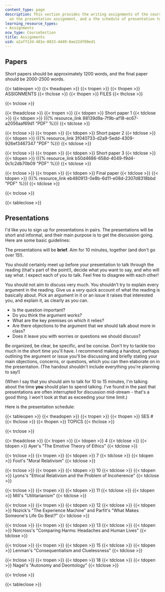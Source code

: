 ```yaml
---
content_type: page
description: This section provides the writing assignments of the course, information
  on the presentation assignment, and a the schedule of presentation topics.
learning_resource_types:
- Assignments
ocw_type: CourseSection
title: Assignments
uid: a2aff13d-481e-8033-4d49-0ae22df09ed1
---
```


Papers
------

Short papers should be approximately 1200 words, and the final paper should be 2000-2500 words.

{{< tableopen >}}
{{< theadopen >}}
{{< tropen >}}
{{< thopen >}}
ASSIGNMENTS
{{< thclose >}}
{{< thopen >}}
FILES
{{< thclose >}}

{{< trclose >}}

{{< theadclose >}}
{{< tropen >}}
{{< tdopen >}}
Short paper 1
{{< tdclose >}}
{{< tdopen >}}
({{% resource_link 88139d9a-7f9b-af18-ec67-a2056aaf69d1 "PDF" %}})
{{< tdclose >}}

{{< trclose >}}
{{< tropen >}}
{{< tdopen >}}
Short paper 2
{{< tdclose >}}
{{< tdopen >}}
({{% resource_link 3f040733-d2a9-5edd-4309-926ef3467347 "PDF" %}})
{{< tdclose >}}

{{< trclose >}}
{{< tropen >}}
{{< tdopen >}}
Short paper 3
{{< tdclose >}}
{{< tdopen >}}
({{% resource_link b50d4686-658d-4049-f9d4-0c1c2db70b09 "PDF" %}})
{{< tdclose >}}

{{< trclose >}}
{{< tropen >}}
{{< tdopen >}}
Final paper
{{< tdclose >}}
{{< tdopen >}}
({{% resource_link eb480913-0e8b-6d11-e08d-2307d8318bbd "PDF" %}})
{{< tdclose >}}

{{< trclose >}}

{{< tableclose >}}

Presentations
-------------

I'd like you to sign up for presentations in pairs. The presentations will be short and informal, and their main purpose is to get the discussion going. Here are some basic guidelines:

The presentations will be **brief**. Aim for 10 minutes, together (and don't go over 15!).

You should certainly meet up before your presentation to talk through the reading (that's part of the point!), decide what you want to say, and who will say what. I expect each of you to talk. Feel free to disagree with each other!

You should not aim to discuss very much. You shouldn't try to explain every argument in the reading. Give us a _very_ quick account of what the reading is basically about. Pick an argument in it or an issue it raises that interested you, and explain it, as clearly as you can.

*   Is the question important?
*   Do you think the argument works?
*   What are the key premises on which it relies?
*   Are there objections to the argument that we should talk about more in class?
*   Does it leave you with worries or questions we should discuss?

Be organized, be clear, be specific, and be concise. Don't try to tackle too much in the short time you'll have. I recommend making a handout, perhaps outlining the argument or issue you'll be discussing and briefly stating your main objections, concerns, or questions, which you can then elaborate on in the presentation. (The handout shouldn't include everything you're planning to say!)

(When I say that you should aim to talk for 10 to 15 minutes, I'm talking about the time **you** should plan to spend talking. I've found in the past that presentations are often interrupted for discussion mid-stream - that's a good thing. I won't look at that as exceeding your time limit.)

Here is the presentation schedule:

{{< tableopen >}}
{{< theadopen >}}
{{< tropen >}}
{{< thopen >}}
SES #
{{< thclose >}}
{{< thopen >}}
TOPICS
{{< thclose >}}

{{< trclose >}}

{{< theadclose >}}
{{< tropen >}}
{{< tdopen >}}
4
{{< tdclose >}}
{{< tdopen >}}
Ayer's "The Emotive Theory of Ethics"
{{< tdclose >}}

{{< trclose >}}
{{< tropen >}}
{{< tdopen >}}
7
{{< tdclose >}}
{{< tdopen >}}
Foot's "Moral Relativism"
{{< tdclose >}}

{{< trclose >}}
{{< tropen >}}
{{< tdopen >}}
10
{{< tdclose >}}
{{< tdopen >}}
Lyons's "Ethical Relativism and the Problem of Incoherence"
{{< tdclose >}}

{{< trclose >}}
{{< tropen >}}
{{< tdopen >}}
11
{{< tdclose >}}
{{< tdopen >}}
Mill's "Utilitarianism"
{{< tdclose >}}

{{< trclose >}}
{{< tropen >}}
{{< tdopen >}}
12
{{< tdclose >}}
{{< tdopen >}}
Nozick's "The Experience Machine" and Parfit's "What Makes Someone's Life Go Best?"
{{< tdclose >}}

{{< trclose >}}
{{< tropen >}}
{{< tdopen >}}
13
{{< tdclose >}}
{{< tdopen >}}
Norcross's "Comparing Harms: Headaches and Human Lives"
{{< tdclose >}}

{{< trclose >}}
{{< tropen >}}
{{< tdopen >}}
15
{{< tdclose >}}
{{< tdopen >}}
Lenman's "Consequentialism and Cluelessness"
{{< tdclose >}}

{{< trclose >}}
{{< tropen >}}
{{< tdopen >}}
18
{{< tdclose >}}
{{< tdopen >}}
Nagel's "Autonomy and Deontology"
{{< tdclose >}}

{{< trclose >}}

{{< tableclose >}}